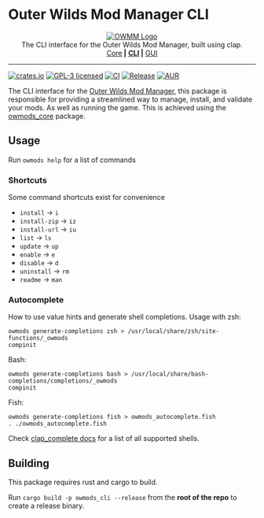 <!-- markdownlint-disable MD030 MD033 -->

# Outer Wilds Mod Manager CLI

<p align="center">
<a href="https://github.com/Bwc9876/ow-mod-man"><img src="https://raw.githubusercontent.com/Bwc9876/ow-mod-man/main/.github/assets/logo-cli.png" alt="OWMM Logo"/></a><br/>
The CLI interface for the Outer Wilds Mod Manager, built using clap.<br/>
<a href="https://github.com/Bwc9876/ow-mod-man/tree/main/owmods_core">Core</a><b> |</b>
<a href="https://github.com/Bwc9876/ow-mod-man/tree/main/owmods_cli"><b>CLI</b></a><b> |</b>
<a href="https://github.com/Bwc9876/ow-mod-man/tree/main/owmods_gui">GUI</a>
</p>

<hr />

[![crates.io](https://img.shields.io/crates/v/owmods_cli.svg)](https://crates.io/crates/owmods_cli)
[![GPL-3 licensed](https://img.shields.io/crates/l/owmods_cli.svg)](https://github.com/Bwc9876/ow-mod-man/blob/main/LICENSE)
[![CI](https://github.com/Bwc9876/ow-mod-man/actions/workflows/ci.yml/badge.svg?branch=main)](https://github.com/Bwc9876/ow-mod-man/actions/workflows/ci.yml)
[![Release](https://github.com/Bwc9876/ow-mod-man/actions/workflows/release_cli.yml/badge.svg)](https://github.com/Bwc9876/ow-mod-man/actions/workflows/release_cli.yml)
[![AUR](https://img.shields.io/aur/version/owmods-cli-bin)](https://aur.archlinux.org/packages/owmods-cli-bin)

The CLI interface for the [Outer Wilds Mod Manager](https://github.com/Bwc9876/ow-mod-man), this package is responsible for providing a streamlined way to manage, install, and validate your mods. As well as running the game. This is achieved using the [owmods_core](https://crates.io/crates/owmods_core) package.

## Usage

Run `owmods help` for a list of commands

### Shortcuts

Some command shortcuts exist for convenience

- `install` -> `i`
- `install-zip` -> `iz`
- `install-url` -> `iu`
- `list` -> `ls`
- `update` -> `up`
- `enable` -> `e`
- `disable` -> `d`
- `uninstall` -> `rm`
- `readme` -> `man`

### Autocomplete

How to use value hints and generate shell completions.
Usage with zsh:

```console
owmods generate-completions zsh > /usr/local/share/zsh/site-functions/_owmods
compinit
```

Bash:

```console
owmods generate-completions bash > /usr/local/share/bash-completions/completions/_owmods
compinit
```

Fish:

```console
owmods generate-completions fish > owmods_autocomplete.fish
. ./owmods_autocomplete.fish
```

Check [clap_complete docs](https://docs.rs/clap_complete/latest/clap_complete/shells/enum.Shell.html#variants) for a list of all supported shells.

## Building

This package requires rust and cargo to build.

Run `cargo build -p owmods_cli --release` from the **root of the repo** to create a release binary.
